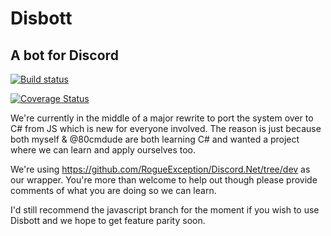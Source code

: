 ﻿# Disbott

## A bot for Discord

[![Build status](https://ci.appveyor.com/api/projects/status/aflldxgt4hkf3q1s?svg=true)](https://ci.appveyor.com/project/tomopagu/disbott)

[![Coverage Status](https://coveralls.io/repos/github/paguco/disbott/badge.svg)](https://coveralls.io/github/paguco/disbott)

We're currently in the middle of a major rewrite to port the system over to C# from JS which is new for everyone involved.
The reason is just because both myself & @80cmdude are both learning C# and wanted a project where we can learn and apply ourselves too.

We're using https://github.com/RogueException/Discord.Net/tree/dev as our wrapper.
You're more than welcome to help out though please provide comments of what you are doing so we can learn.

I'd still recommend the javascript branch for the moment if you wish to use Disbott and we hope to get feature parity soon.